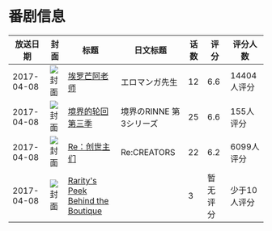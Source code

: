 # 番剧信息

|放送日期|封面|标题|日文标题|话数|评分|评分人数|
|---|---|---|---|---|---|---|
|2017-04-08|![封面](https://lain.bgm.tv/pic/cover/c/87/bf/172498_wfm40.jpg)|[埃罗芒阿老师](https://bangumi.tv/subject/172498)|エロマンガ先生|12|6.6|14404人评分|
|2017-04-08|![封面](https://lain.bgm.tv/pic/cover/c/55/c7/193452_OHQ73.jpg)|[境界的轮回 第三季](https://bangumi.tv/subject/193452)|境界のRINNE 第3シリーズ|25|6.6|155人评分|
|2017-04-08|![封面](https://lain.bgm.tv/pic/cover/c/46/27/202419_Zt1ts.jpg)|[Re：创世主们](https://bangumi.tv/subject/202419)|Re:CREATORS|22|6.2|6099人评分|
|2017-04-08|![封面](https://lain.bgm.tv/pic/cover/c/1a/f4/421165_G08TH.jpg)|[Rarity's Peek Behind the Boutique](https://bangumi.tv/subject/421165)||3|暂无评分|少于10人评分|
